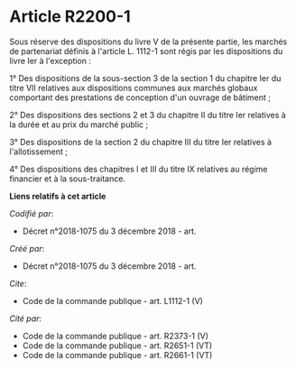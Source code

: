 # Article R2200-1

Sous réserve des dispositions du livre V de la présente partie, les marchés de partenariat définis à l'article L. 1112-1 sont
régis par les dispositions du livre Ier à l'exception : 

1° Des dispositions de la sous-section 3 de la section 1 du chapitre Ier du titre VII relatives aux dispositions communes aux
marchés globaux comportant des prestations de conception d'un ouvrage de bâtiment ; 

2° Des dispositions des sections 2 et 3 du chapitre II du titre Ier relatives à la durée et au prix du marché public ; 

3° Des dispositions de la section 2 du chapitre III du titre Ier relatives à l'allotissement ; 

4° Des dispositions des chapitres I et III du titre IX relatives au régime financier et à la sous-traitance.

**Liens relatifs à cet article**

_Codifié par_:

  - Décret n°2018-1075 du 3 décembre 2018 - art.

_Créé par_:

  - Décret n°2018-1075 du 3 décembre 2018 - art.

_Cite_:

  - Code de la commande publique - art. L1112-1 (V)

_Cité par_:

  - Code de la commande publique - art. R2373-1 (V)
  - Code de la commande publique - art. R2651-1 (VT)
  - Code de la commande publique - art. R2661-1 (VT)
